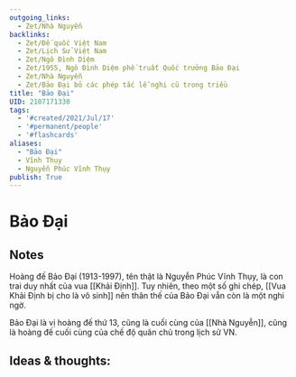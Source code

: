 ```yaml
---
outgoing_links:
  - Zet/Nhà Nguyễn
backlinks:
  - Zet/Đế quốc Việt Nam
  - Zet/Lịch Sử Việt Nam
  - Zet/Ngô Đình Diệm
  - Zet/1955, Ngô Đình Diệm phế truất Quốc trưởng Bảo Đại
  - Zet/Nhà Nguyễn
  - Zet/Bảo Đại bỏ các phép tắc lễ nghi cũ trong triều
title: "Bảo Đại"
UID: 2107171330
tags:
  - '#created/2021/Jul/17'
  - '#permanent/people'
  - '#flashcards'
aliases: 
  - "Bảo Đại"
  - Vĩnh Thụy
  - Nguyễn Phúc Vĩnh Thụy
publish: True
---
```


# Bảo Đại

## Notes
Hoàng đế Bảo Đại (1913-1997), tên thật là Nguyễn Phúc Vĩnh Thụy, là con trai duy nhất của vua [[Khải Định]]. Tuy nhiên, theo một số ghi chép, [[Vua Khải Định bị cho là vô sinh]] nên thân thế của Bảo Đại vẫn còn là một nghi ngờ.

Bảo Đại là vị hoàng đế thứ 13, cũng là cuối cùng của [[Nhà Nguyễn]], cũng là hoàng đế cuối cùng của chế độ quân chủ trong lịch sử VN.

## Ideas & thoughts:

